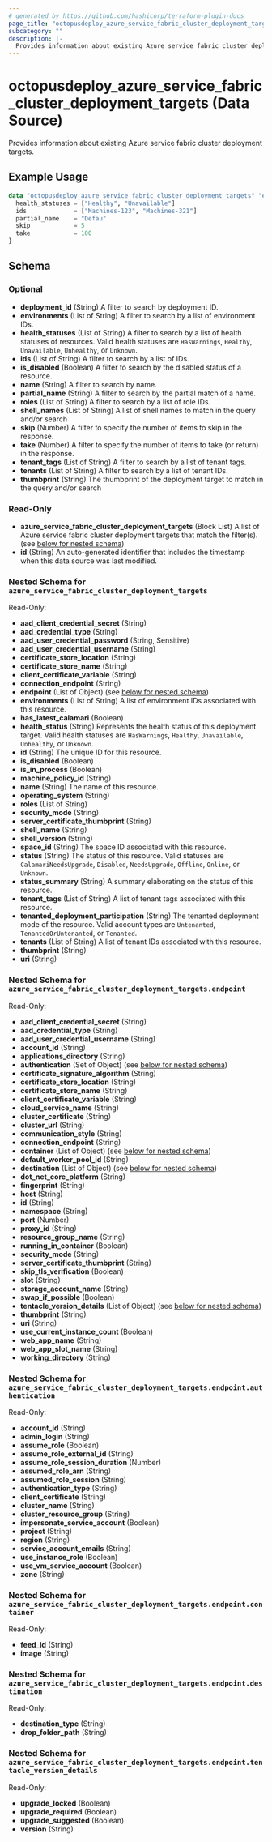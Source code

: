 ```yaml
---
# generated by https://github.com/hashicorp/terraform-plugin-docs
page_title: "octopusdeploy_azure_service_fabric_cluster_deployment_targets Data Source - terraform-provider-octopusdeploy"
subcategory: ""
description: |-
  Provides information about existing Azure service fabric cluster deployment targets.
---
```


# octopusdeploy_azure_service_fabric_cluster_deployment_targets (Data Source)

Provides information about existing Azure service fabric cluster deployment targets.

## Example Usage

```terraform
data "octopusdeploy_azure_service_fabric_cluster_deployment_targets" "example" {
  health_statuses = ["Healthy", "Unavailable"]
  ids             = ["Machines-123", "Machines-321"]
  partial_name    = "Defau"
  skip            = 5
  take            = 100
}
```

<!-- schema generated by tfplugindocs -->
## Schema

### Optional

- **deployment_id** (String) A filter to search by deployment ID.
- **environments** (List of String) A filter to search by a list of environment IDs.
- **health_statuses** (List of String) A filter to search by a list of health statuses of resources. Valid health statuses are `HasWarnings`, `Healthy`, `Unavailable`, `Unhealthy`, or `Unknown`.
- **ids** (List of String) A filter to search by a list of IDs.
- **is_disabled** (Boolean) A filter to search by the disabled status of a resource.
- **name** (String) A filter to search by name.
- **partial_name** (String) A filter to search by the partial match of a name.
- **roles** (List of String) A filter to search by a list of role IDs.
- **shell_names** (List of String) A list of shell names to match in the query and/or search
- **skip** (Number) A filter to specify the number of items to skip in the response.
- **take** (Number) A filter to specify the number of items to take (or return) in the response.
- **tenant_tags** (List of String) A filter to search by a list of tenant tags.
- **tenants** (List of String) A filter to search by a list of tenant IDs.
- **thumbprint** (String) The thumbprint of the deployment target to match in the query and/or search

### Read-Only

- **azure_service_fabric_cluster_deployment_targets** (Block List) A list of Azure service fabric cluster deployment targets that match the filter(s). (see [below for nested schema](#nestedblock--azure_service_fabric_cluster_deployment_targets))
- **id** (String) An auto-generated identifier that includes the timestamp when this data source was last modified.

<a id="nestedblock--azure_service_fabric_cluster_deployment_targets"></a>
### Nested Schema for `azure_service_fabric_cluster_deployment_targets`

Read-Only:

- **aad_client_credential_secret** (String)
- **aad_credential_type** (String)
- **aad_user_credential_password** (String, Sensitive)
- **aad_user_credential_username** (String)
- **certificate_store_location** (String)
- **certificate_store_name** (String)
- **client_certificate_variable** (String)
- **connection_endpoint** (String)
- **endpoint** (List of Object) (see [below for nested schema](#nestedatt--azure_service_fabric_cluster_deployment_targets--endpoint))
- **environments** (List of String) A list of environment IDs associated with this resource.
- **has_latest_calamari** (Boolean)
- **health_status** (String) Represents the health status of this deployment target. Valid health statuses are `HasWarnings`, `Healthy`, `Unavailable`, `Unhealthy`, or `Unknown`.
- **id** (String) The unique ID for this resource.
- **is_disabled** (Boolean)
- **is_in_process** (Boolean)
- **machine_policy_id** (String)
- **name** (String) The name of this resource.
- **operating_system** (String)
- **roles** (List of String)
- **security_mode** (String)
- **server_certificate_thumbprint** (String)
- **shell_name** (String)
- **shell_version** (String)
- **space_id** (String) The space ID associated with this resource.
- **status** (String) The status of this resource. Valid statuses are `CalamariNeedsUpgrade`, `Disabled`, `NeedsUpgrade`, `Offline`, `Online`, or `Unknown`.
- **status_summary** (String) A summary elaborating on the status of this resource.
- **tenant_tags** (List of String) A list of tenant tags associated with this resource.
- **tenanted_deployment_participation** (String) The tenanted deployment mode of the resource. Valid account types are `Untenanted`, `TenantedOrUntenanted`, or `Tenanted`.
- **tenants** (List of String) A list of tenant IDs associated with this resource.
- **thumbprint** (String)
- **uri** (String)

<a id="nestedatt--azure_service_fabric_cluster_deployment_targets--endpoint"></a>
### Nested Schema for `azure_service_fabric_cluster_deployment_targets.endpoint`

Read-Only:

- **aad_client_credential_secret** (String)
- **aad_credential_type** (String)
- **aad_user_credential_username** (String)
- **account_id** (String)
- **applications_directory** (String)
- **authentication** (Set of Object) (see [below for nested schema](#nestedobjatt--azure_service_fabric_cluster_deployment_targets--endpoint--authentication))
- **certificate_signature_algorithm** (String)
- **certificate_store_location** (String)
- **certificate_store_name** (String)
- **client_certificate_variable** (String)
- **cloud_service_name** (String)
- **cluster_certificate** (String)
- **cluster_url** (String)
- **communication_style** (String)
- **connection_endpoint** (String)
- **container** (List of Object) (see [below for nested schema](#nestedobjatt--azure_service_fabric_cluster_deployment_targets--endpoint--container))
- **default_worker_pool_id** (String)
- **destination** (List of Object) (see [below for nested schema](#nestedobjatt--azure_service_fabric_cluster_deployment_targets--endpoint--destination))
- **dot_net_core_platform** (String)
- **fingerprint** (String)
- **host** (String)
- **id** (String)
- **namespace** (String)
- **port** (Number)
- **proxy_id** (String)
- **resource_group_name** (String)
- **running_in_container** (Boolean)
- **security_mode** (String)
- **server_certificate_thumbprint** (String)
- **skip_tls_verification** (Boolean)
- **slot** (String)
- **storage_account_name** (String)
- **swap_if_possible** (Boolean)
- **tentacle_version_details** (List of Object) (see [below for nested schema](#nestedobjatt--azure_service_fabric_cluster_deployment_targets--endpoint--tentacle_version_details))
- **thumbprint** (String)
- **uri** (String)
- **use_current_instance_count** (Boolean)
- **web_app_name** (String)
- **web_app_slot_name** (String)
- **working_directory** (String)

<a id="nestedobjatt--azure_service_fabric_cluster_deployment_targets--endpoint--authentication"></a>
### Nested Schema for `azure_service_fabric_cluster_deployment_targets.endpoint.authentication`

Read-Only:

- **account_id** (String)
- **admin_login** (String)
- **assume_role** (Boolean)
- **assume_role_external_id** (String)
- **assume_role_session_duration** (Number)
- **assumed_role_arn** (String)
- **assumed_role_session** (String)
- **authentication_type** (String)
- **client_certificate** (String)
- **cluster_name** (String)
- **cluster_resource_group** (String)
- **impersonate_service_account** (Boolean)
- **project** (String)
- **region** (String)
- **service_account_emails** (String)
- **use_instance_role** (Boolean)
- **use_vm_service_account** (Boolean)
- **zone** (String)


<a id="nestedobjatt--azure_service_fabric_cluster_deployment_targets--endpoint--container"></a>
### Nested Schema for `azure_service_fabric_cluster_deployment_targets.endpoint.container`

Read-Only:

- **feed_id** (String)
- **image** (String)


<a id="nestedobjatt--azure_service_fabric_cluster_deployment_targets--endpoint--destination"></a>
### Nested Schema for `azure_service_fabric_cluster_deployment_targets.endpoint.destination`

Read-Only:

- **destination_type** (String)
- **drop_folder_path** (String)


<a id="nestedobjatt--azure_service_fabric_cluster_deployment_targets--endpoint--tentacle_version_details"></a>
### Nested Schema for `azure_service_fabric_cluster_deployment_targets.endpoint.tentacle_version_details`

Read-Only:

- **upgrade_locked** (Boolean)
- **upgrade_required** (Boolean)
- **upgrade_suggested** (Boolean)
- **version** (String)


